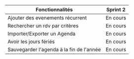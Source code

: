 | Fonctionnalités                               | Sprint 2  |
|----------------------------------------------|-----------|
| Ajouter des evenements récurrent              | En cours      |
| Rechercher un rdv par critères                | En cours      |
| Importer/Exporter un Agenda                   | En cours      |
| Avoir les jours fériés                        | En cours      |
| Sauvegarder l'agenda à la fin de l'année      | En cours      |
